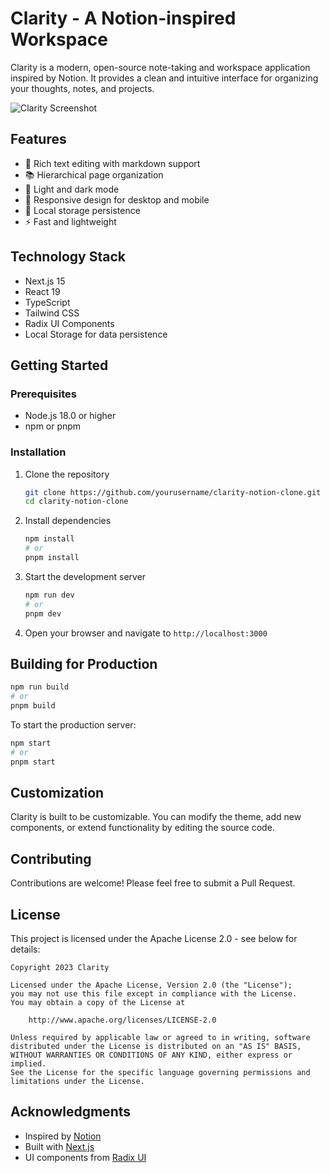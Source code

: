 # Clarity - A Notion-inspired Workspace

Clarity is a modern, open-source note-taking and workspace application inspired by Notion. It provides a clean and intuitive interface for organizing your thoughts, notes, and projects.

![Clarity Screenshot](https://via.placeholder.com/800x450.png?text=Clarity+Screenshot)

## Features

- 📝 Rich text editing with markdown support
- 📚 Hierarchical page organization
- 🌙 Light and dark mode
- 📱 Responsive design for desktop and mobile
- 🔄 Local storage persistence
- ⚡ Fast and lightweight

## Technology Stack

- Next.js 15
- React 19
- TypeScript
- Tailwind CSS
- Radix UI Components
- Local Storage for data persistence

## Getting Started

### Prerequisites

- Node.js 18.0 or higher
- npm or pnpm

### Installation

1. Clone the repository
   ```bash
   git clone https://github.com/yourusername/clarity-notion-clone.git
   cd clarity-notion-clone
   ```

2. Install dependencies
   ```bash
   npm install
   # or
   pnpm install
   ```

3. Start the development server
   ```bash
   npm run dev
   # or
   pnpm dev
   ```

4. Open your browser and navigate to `http://localhost:3000`

## Building for Production

```bash
npm run build
# or
pnpm build
```

To start the production server:

```bash
npm start
# or
pnpm start
```

## Customization

Clarity is built to be customizable. You can modify the theme, add new components, or extend functionality by editing the source code.

## Contributing

Contributions are welcome! Please feel free to submit a Pull Request.

## License

This project is licensed under the Apache License 2.0 - see below for details:

```
Copyright 2023 Clarity

Licensed under the Apache License, Version 2.0 (the "License");
you may not use this file except in compliance with the License.
You may obtain a copy of the License at

    http://www.apache.org/licenses/LICENSE-2.0

Unless required by applicable law or agreed to in writing, software
distributed under the License is distributed on an "AS IS" BASIS,
WITHOUT WARRANTIES OR CONDITIONS OF ANY KIND, either express or implied.
See the License for the specific language governing permissions and
limitations under the License.
```

## Acknowledgments

- Inspired by [Notion](https://notion.so)
- Built with [Next.js](https://nextjs.org/)
- UI components from [Radix UI](https://www.radix-ui.com/) 